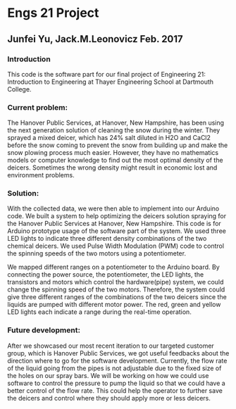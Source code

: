 # Engs 21 Project
## Junfei Yu, Jack.M.Leonovicz Feb. 2017

### Introduction

This code is the software part for our final project of Engineering 21: Introduction to Engineering at Thayer Engineering School at Dartmouth College.

### Current problem:

The Hanover Public Services, at Hanover, New Hampshire, has been using the next generation solution of cleaning the snow during the winter. They sprayed a mixed deicer, which has 24% salt diluted in H2O and CaCl2 before the snow coming to prevent the snow from building up and make the snow plowing process much easier. However, they have no mathematics models or computer knowledge to find out the most optimal density of the deicers. Sometimes the wrong density might result in economic lost and environment problems.

### Solution:

With the collected data, we were then able to implement into our Arduino code. We built a system to help optimizing the deicers solution spraying for the Hanover Public Services at Hanover, New Hampshire. This code is for Arduino prototype usage of the software part of the system. We used three LED lights to indicate three different density combinations of the two chemical deicers. We used Pulse Width Modulation (PWM) code to control the spinning speeds of the two motors using a potentiometer.

We mapped different ranges on a potentiometer to the Arduino board. By connecting the power source, the potentiometer, the LED lights, the transistors and motors which control the hardware(pipe) system, we could change the spinning speed of the two motors. Therefore, the system could give three different ranges of the combinations of the two deicers since the liquids are pumped with different motor power. The red, green and yellow LED lights each indicate a range during the real-time operation.

### Future development:

After we showcased our most recent iteration to our targeted customer group, which is Hanover Public Services, we got useful feedbacks about the direction where to go for the software development. Currently, the flow rate of the liquid going from the pipes is not adjustable due to the fixed size of the holes on our spray bars. We will be working on how we could use software to control the pressure to pump the liquid so that we could have a better control of the flow rate. This could help the operator to further save the deicers and control where they should apply more or less deicers.
